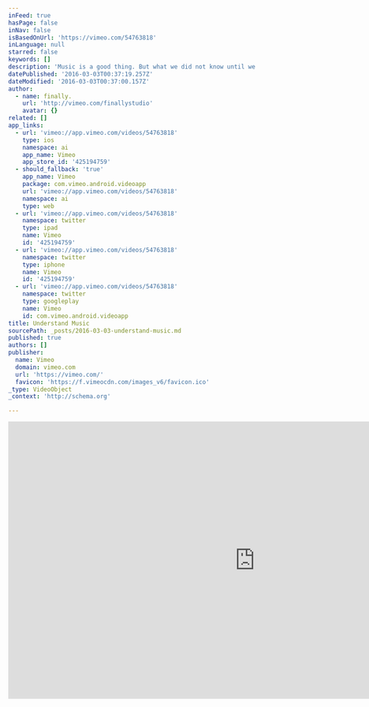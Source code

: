 ```yaml
---
inFeed: true
hasPage: false
inNav: false
isBasedOnUrl: 'https://vimeo.com/54763818'
inLanguage: null
starred: false
keywords: []
description: 'Music is a good thing. But what we did not know until we started with the research for this piece: Music is also a pretty damn complex thing. This experimental animation is about the attempt to understand all the parts and bits of it. Have a look. You might agree with our conclusion!'
datePublished: '2016-03-03T00:37:19.257Z'
dateModified: '2016-03-03T00:37:00.157Z'
author:
  - name: finally.
    url: 'http://vimeo.com/finallystudio'
    avatar: {}
related: []
app_links:
  - url: 'vimeo://app.vimeo.com/videos/54763818'
    type: ios
    namespace: ai
    app_name: Vimeo
    app_store_id: '425194759'
  - should_fallback: 'true'
    app_name: Vimeo
    package: com.vimeo.android.videoapp
    url: 'vimeo://app.vimeo.com/videos/54763818'
    namespace: ai
    type: web
  - url: 'vimeo://app.vimeo.com/videos/54763818'
    namespace: twitter
    type: ipad
    name: Vimeo
    id: '425194759'
  - url: 'vimeo://app.vimeo.com/videos/54763818'
    namespace: twitter
    type: iphone
    name: Vimeo
    id: '425194759'
  - url: 'vimeo://app.vimeo.com/videos/54763818'
    namespace: twitter
    type: googleplay
    name: Vimeo
    id: com.vimeo.android.videoapp
title: Understand Music
sourcePath: _posts/2016-03-03-understand-music.md
published: true
authors: []
publisher:
  name: Vimeo
  domain: vimeo.com
  url: 'https://vimeo.com/'
  favicon: 'https://f.vimeocdn.com/images_v6/favicon.ico'
_type: VideoObject
_context: 'http://schema.org'

---
```

<iframe src="https://cdn.embedly.com/widgets/media.html?src=https%3A%2F%2Fplayer.vimeo.com%2Fvideo%2F54763818&amp;url=https%3A%2F%2Fvimeo.com%2F54763818&amp;image=http%3A%2F%2Fi.vimeocdn.com%2Fvideo%2F380549046_1280.jpg&amp;key=b7d04c9b404c499eba89ee7072e1c4f7&amp;type=text%2Fhtml&amp;schema=vimeo" width="1000" height="563" scrolling="no" frameborder="0" allowfullscreen="allowfullscreen" style=""></iframe>